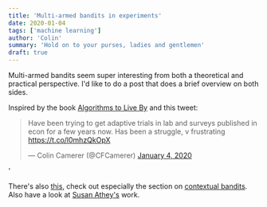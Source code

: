 ```yaml
---
title: 'Multi-armed bandits in experiments'
date: 2020-01-04
tags: ['machine learning']
author: 'Colin'
summary: 'Hold on to your purses, ladies and gentlemen'
draft: true
---
```


Multi-armed bandits seem super interesting from both a theoretical and practical perspective. I'd like to do a post that does a brief overview on both sides.

Inspired by the book [Algorithms to Live By](https://brianchristian.org/algorithms-to-live-by/) and this tweet:

<blockquote class="twitter-tweet"><p lang="en" dir="ltr">Have been trying to get adaptive trials in lab and surveys published in econ for a few years now. Has been a struggle, v frustrating <a href="https://t.co/l0mhzQkOpX">https://t.co/l0mhzQkOpX</a></p>&mdash; Colin Camerer (@CFCamerer) <a href="https://twitter.com/CFCamerer/status/1213576706776125440?ref_src=twsrc%5Etfw">January 4, 2020</a></blockquote> <script async src="https://platform.twitter.com/widgets.js" charset="utf-8"></script> '

There's also [this](https://en.wikipedia.org/wiki/Multi-armed_bandit), check out especially the section on [contextual bandits](https://en.wikipedia.org/wiki/Multi-armed_bandit#Contextual_bandit). Also have a look at [Susan Athey's](https://www.gsb.stanford.edu/faculty-research/faculty/susan-athey) work.